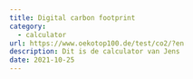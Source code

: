 ```yaml
---
title: Digital carbon footprint
category:
  - calculator
url: https://www.oekotop100.de/test/co2/?en
description: Dit is de calculator van Jens
date: 2021-10-25
---
```

